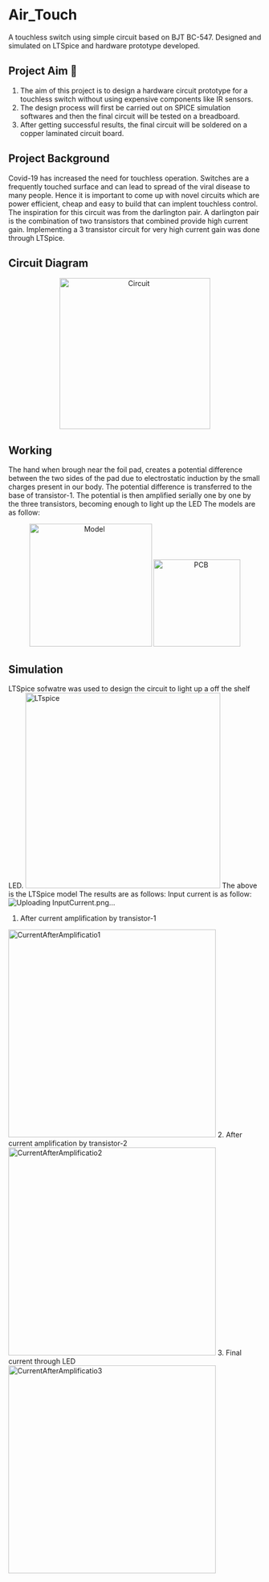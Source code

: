 # Air_Touch
A touchless switch using simple circuit based on BJT BC-547. Designed and simulated on LTSpice and hardware prototype developed.
## Project Aim 🎯
1. The aim of this project is to design a hardware circuit prototype for a touchless switch without using expensive components like IR sensors.
2. The design process will first be carried out on SPICE simulation softwares and then the final circuit will be tested on a breadboard. 
3. After getting successful results, the final circuit will be soldered on a copper laminated circuit board.
## Project Background
Covid-19 has increased the need for touchless operation. Switches are a frequently touched surface and can lead to spread of the viral disease to many people. Hence it is important to come up with novel circuits which are power efficient, cheap and easy to build that can implent touchless control. 
The inspiration for this circuit was from the darlington pair. A darlington pair is the combination of two transistors that combined provide high current gain. 
Implementing a 3 transistor circuit for very high current gain was done through LTSpice. 
## Circuit Diagram
<div align="center">
<img width="300" alt="Circuit" src="https://user-images.githubusercontent.com/86347098/123809399-3319d580-d90f-11eb-8c84-a0306e89a561.png">
</div>

## Working

The hand when brough near the foil pad, creates a potential difference between the two sides of the pad due to electrostatic induction by the small charges present in our body. 
The potential difference is transferred to the base of transistor-1. 
The potential is then amplified serially one by one by the three transistors, becoming enough to light up the LED
The models are as follow:
<div align="center">
<img width="244" alt="Model" src="https://user-images.githubusercontent.com/86347098/123809989-b0dde100-d90f-11eb-9ba3-804b18b6e9d9.png">  <img width="173" alt="PCB" src="https://user-images.githubusercontent.com/86347098/123809973-ad4a5a00-d90f-11eb-9039-0e9ff180db20.png">
</div>

## Simulation
LTSpice sofwatre was used to design the circuit to light up a off the shelf LED.
<img width="388" alt="LTspice" src="https://user-images.githubusercontent.com/86347098/123809697-73795380-d90f-11eb-818a-05c1bac7519d.png">
The above is the LTSpice model 
The results are as follows: 
Input current is as follow:
![Uploading InputCurrent.png…]()

1. After current amplification by transistor-1
<img width="413" alt="CurrentAfterAmplificatio1" src="https://user-images.githubusercontent.com/86347098/123809792-8855e700-d90f-11eb-8a76-6f34080d57f1.png">
2. After current amplification by transistor-2
<img width="413" alt="CurrentAfterAmplificatio2" src="https://user-images.githubusercontent.com/86347098/123809877-999ef380-d90f-11eb-8336-8859def815e0.png">
3. Final current through LED
<img width="413" alt="CurrentAfterAmplificatio3" src="https://user-images.githubusercontent.com/86347098/123809931-a4598880-d90f-11eb-81d8-a7cfedd088cf.png">


